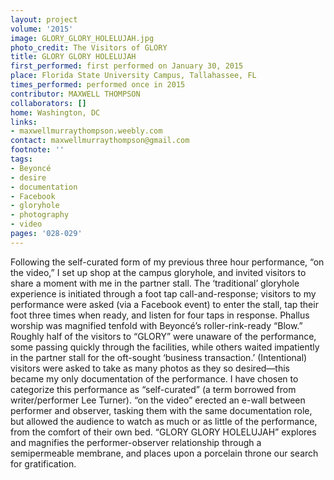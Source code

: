 ```yaml
---
layout: project
volume: '2015'
image: GLORY_GLORY_HOLELUJAH.jpg
photo_credit: The Visitors of GLORY
title: GLORY GLORY HOLELUJAH
first_performed: first performed on January 30, 2015
place: Florida State University Campus, Tallahassee, FL
times_performed: performed once in 2015
contributor: MAXWELL THOMPSON
collaborators: []
home: Washington, DC
links:
- maxwellmurraythompson.weebly.com
contact: maxwellmurraythompson@gmail.com
footnote: ''
tags:
- Beyoncé
- desire
- documentation
- Facebook
- gloryhole
- photography
- video
pages: '028-029'
---
```


Following the self-curated form of my previous three hour performance, “on the video,” I set up shop at the campus gloryhole, and invited visitors to share a moment with me in the partner stall. The ‘traditional’ gloryhole experience is initiated through a foot tap call-and-response; visitors to my performance were asked (via a Facebook event) to enter the stall, tap their foot three times when ready, and listen for four taps in response. Phallus worship was magnified tenfold with Beyoncé’s roller-rink-ready “Blow.” Roughly half of the visitors to “GLORY” were unaware of the performance, some passing quickly through the facilities, while others waited impatiently in the partner stall for the oft-sought ‘business transaction.’ (Intentional) visitors were asked to take as many photos as they so desired—this became my only documentation of the performance. I have chosen to categorize this performance as “self-curated” (a term borrowed from writer/performer Lee Turner). “on the video” erected an e-wall between performer and observer, tasking them with the same documentation role, but allowed the audience to watch as much or as little of the performance, from the comfort of their own bed. “GLORY GLORY HOLELUJAH” explores and magnifies the performer-observer relationship through a semipermeable membrane, and places upon a porcelain throne our search for gratification.
